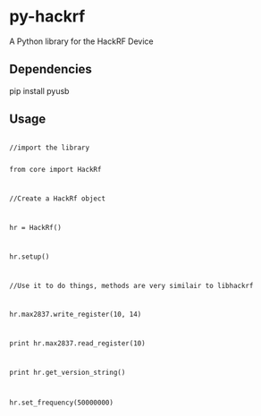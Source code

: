 py-hackrf
=========
A Python library for the HackRF Device

Dependencies
-------------
pip install pyusb

Usage
-------------

<code>
//import the library

from core import HackRf


//Create a HackRf object

hr = HackRf()

hr.setup()


//Use it to do things, methods are very similair to libhackrf

hr.max2837.write_register(10, 14)

print hr.max2837.read_register(10)

print hr.get_version_string()

hr.set_frequency(50000000)
</code>
